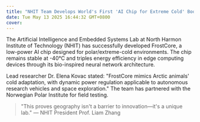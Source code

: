 ```yaml
---
title: "NHIT Team Develops World's First 'AI Chip for Extreme Cold' Boosting Computing Power by 300%"
date: Tue May 13 2025 16:44:32 GMT+0800
cover:
---
```


The Artificial Intelligence and Embedded Systems Lab at North Harmon Institute of Technology (NHIT) has successfully developed FrostCore, a low-power AI chip designed for polar/extreme-cold environments. The chip remains stable at -40°C and triples energy efficiency in edge computing devices through its bio-inspired neural network architecture.

Lead researcher Dr. Elena Kovac stated: "FrostCore mimics Arctic animals' cold adaptation, with dynamic power regulation applicable to autonomous research vehicles and space exploration." The team has partnered with the Norwegian Polar Institute for field testing.

> "This proves geography isn't a barrier to innovation—it's a unique lab."
> — NHIT President Prof. Liam Zhang
